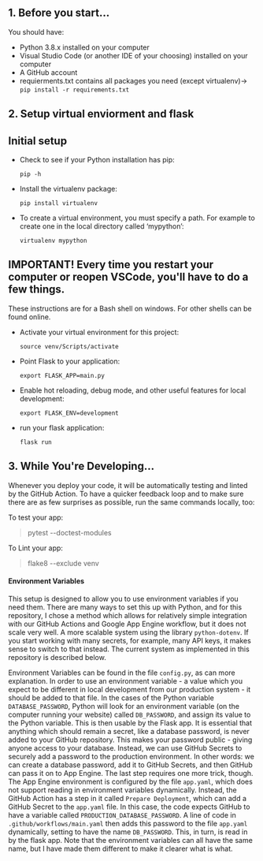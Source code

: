 ## 1. Before you start... 

You should have:
- Python 3.8.x installed on your computer 
- Visual Studio Code (or another IDE of your choosing) installed on your computer 
- A GitHub account
- requierments.txt contains all packages you need (except virtualenv)-> `pip install -r requirements.txt`

## 2. Setup virtual enviorment and flask

## Initial setup
- Check to see if your Python installation has pip:

    `pip -h`

- Install the virtualenv package:

    `pip install virtualenv`

- To create a virtual environment, you must specify a path. For example to create one in the local directory called ‘mypython’:

    `virtualenv mypython`


## IMPORTANT! Every time you restart your computer or reopen VSCode, you'll have to do a few things. 
These instructions are for a Bash shell on windows. For other shells can be found online. 

- Activate your virtual environment for this project: 
   
    `source venv/Scripts/activate`

- Point Flask to your application: 

    `export FLASK_APP=main.py`
    
- Enable hot reloading, debug mode, and other useful features for local development:  

    `export FLASK_ENV=development`
     
- run your flask application: 

    `flask run`

## 3. While You're Developing... 

Whenever you deploy your code, it will be automatically testing and linted by the GitHub Action. To have a quicker feedback loop and to make sure there are as few surprises as possible, run the same commands locally, too:

To test your app: 

> pytest --doctest-modules

To Lint your app: 
> flake8 --exclude venv 

#### Environment Variables 
This setup is designed to allow you to use environment variables if you need them. There are many ways to set this up with Python, and for this repository, I chose a method which allows for relatively simple integration with our GitHub Actions and Google App Engine workflow, but it does not scale very well. A more scalable system using the library `python-dotenv`. If you start working with many secrets, for example, many API keys, it makes sense to switch to that instead. The current system as implemented in this repository is described below.  

Environment Variables can be found in the file `config.py`, as can more explanation. In order to use an environment variable - a value which you expect to be different in local development from our production system - it should be added to that file. In the cases of the Python variable `DATABASE_PASSWORD`, Python will look for an environment variable (on the computer running your website) called `DB_PASSWORD`, and assign its value to the Python variable. This is then usable by the Flask app. It is essential that anything which should remain a secret, like a database password, is never added to your GitHub repository. This makes your password public - giving anyone access to your database. Instead, we can use GitHub Secrets to securely add a password to the production environment. In other words: we can create a database password, add it to GitHub Secrets, and then GitHub can pass it on to App Engine. The last step requires one more trick, though. The App Engine environment is configured by the file `app.yaml`, which does not support reading in environment variables dynamically. Instead, the GitHub Action has a step in it called `Prepare Deployment`, which can add a GitHub Secret to the `app.yaml` file. In this case, the code expects GitHub to have a variable called `PRODUCTION_DATABASE_PASSWORD`. A line of code in `.github/workflows/main.yaml` then adds this password to the file `app.yaml` dynamically, setting to have the name `DB_PASSWORD`. This, in turn, is read in by the flask app. Note that the environment variables can all have the same name, but I have made them different to make it clearer what is what. 